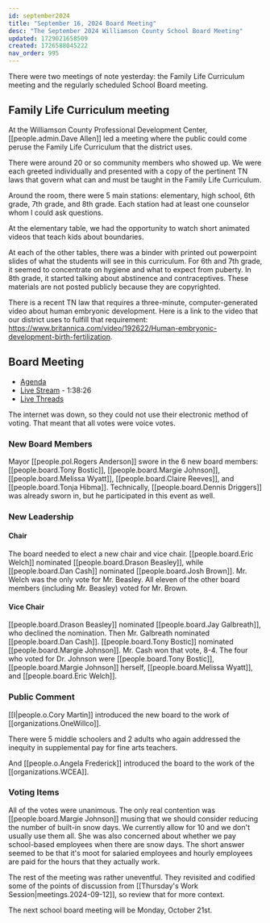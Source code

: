 ```yaml
---
id: september2024
title: "September 16, 2024 Board Meeting"
desc: "The September 2024 Williamson County School Board Meeting"
updated: 1729021658509
created: 1726588045222
nav_order: 995
---
```


There were two meetings of note yesterday: the Family Life Curriculum meeting and the regularly scheduled School Board meeting.

## Family Life Curriculum meeting

At the Williamson County Professional Development Center, [[people.admin.Dave Allen]] led a meeting where the public could come peruse the Family Life Curriculum that the district uses.

There were around 20 or so community members who showed up. We were each greeted individually and presented with a copy of the pertinent TN laws that govern what can and must be taught in the Family Life Curriculum.

Around the room, there were 5 main stations: elementary, high school, 6th grade, 7th grade, and 8th grade. Each station had at least one counselor whom I could ask questions.

At the elementary table, we had the opportunity to watch short animated videos that teach kids about boundaries.

At each of the other tables, there was a binder with printed out powerpoint slides of what the students will see in this curriculum. For 6th and 7th grade, it seemed to concentrate on hygiene and what to expect from puberty. In 8th grade, it started talking about abstinence and contraceptives. These materials are not posted publicly because they are copyrighted.

There is a recent TN law that requires a three-minute, computer-generated video about human embryonic development. Here is a link to the video that our district uses to fulfill that requirement: https://www.britannica.com/video/192622/Human-embryonic-development-birth-fertilization.

## Board Meeting

- [Agenda](https://meeting.boeconnect.net/Public/Agenda/566?meeting=654966)
- [Live Stream](https://www.youtube.com/live/dur6yepjoY8) - 1:38:26
- [Live Threads](https://www.threads.net/@murribu/post/C__2ABTpQ13)

The internet was down, so they could not use their electronic method of voting. That meant that all votes were voice votes.

### New Board Members

Mayor [[people.pol.Rogers Anderson]] swore in the 6 new board members: [[people.board.Tony Bostic]], [[people.board.Margie Johnson]], [[people.board.Melissa Wyatt]], [[people.board.Claire Reeves]], and [[people.board.Tonja Hibma]]. Technically, [[people.board.Dennis Driggers]] was already sworn in, but he participated in this event as well.

### New Leadership

#### Chair

The board needed to elect a new chair and vice chair. [[people.board.Eric Welch]] nominated [[people.board.Drason Beasley]], while [[people.board.Dan Cash]] nominated [[people.board.Josh Brown]]. Mr. Welch was the only vote for Mr. Beasley. All eleven of the other board members (including Mr. Beasley) voted for Mr. Brown.

#### Vice Chair

[[people.board.Drason Beasley]] nominated [[people.board.Jay Galbreath]], who declined the nomination. Then Mr. Galbreath nominated [[people.board.Dan Cash]]. [[people.board.Tony Bostic]] nominated [[people.board.Margie Johnson]]. Mr. Cash won that vote, 8-4. The four who voted for Dr. Johnson were [[people.board.Tony Bostic]], [[people.board.Margie Johnson]] herself, [[people.board.Melissa Wyatt]], and [[people.board.Eric Welch]].

### Public Comment

[[I|people.o.Cory Martin]] introduced the new board to the work of [[organizations.OneWillco]].

There were 5 middle schoolers and 2 adults who again addressed the inequity in supplemental pay for fine arts teachers.

And [[people.o.Angela Frederick]] introduced the board to the work of the [[organizations.WCEA]].

### Voting Items

All of the votes were unanimous. The only real contention was [[people.board.Margie Johnson]] musing that we should consider reducing the number of built-in snow days. We currently allow for 10 and we don't usually use them all. She was also concerned about whether we pay school-based employees when there are snow days. The short answer seemed to be that it's moot for salaried employees and hourly employees are paid for the hours that they actually work.

The rest of the meeting was rather uneventful. They revisited and codified some of the points of discussion from [[Thursday's Work Session|meetings.2024-09-12]], so review that for more context.

The next school board meeting will be Monday, October 21st.
